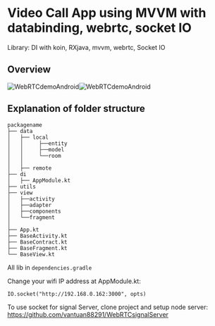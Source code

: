 # Video Call App using MVVM with databinding, webrtc, socket IO

Library: DI with koin, RXjava, mvvm, webrtc, Socket IO

## Overview
![WebRTCdemoAndroid](https://github.com/vantuan88291/WebRTCdemoAndroid/raw/master/img1.jpg)![WebRTCdemoAndroid](https://github.com/vantuan88291/WebRTCdemoAndroid/raw/master/img2.jpg)


## Explanation of folder structure

```
packagename
├── data
│   ├── local
│   │     ├──entity
│   │     ├──model
│   │     └──room
│   │
│   ├── remote
├── di
│   ├── AppModule.kt
├── utils
├── view
│   ├──activity
│   ├──adapter
│   ├──components
│   └──fragment
│
├── App.kt
├── BaseActivity.kt
├── BaseContract.kt
├── BaseFragment.kt
└── BaseView.kt
```


All lib in ```dependencies.gradle```

Change your wifi IP address at AppModule.kt:

```IO.socket("http://192.168.0.162:3000", opts)```

To use socket for signal Server, clone project and setup node server: https://github.com/vantuan88291/WebRTCsignalServer